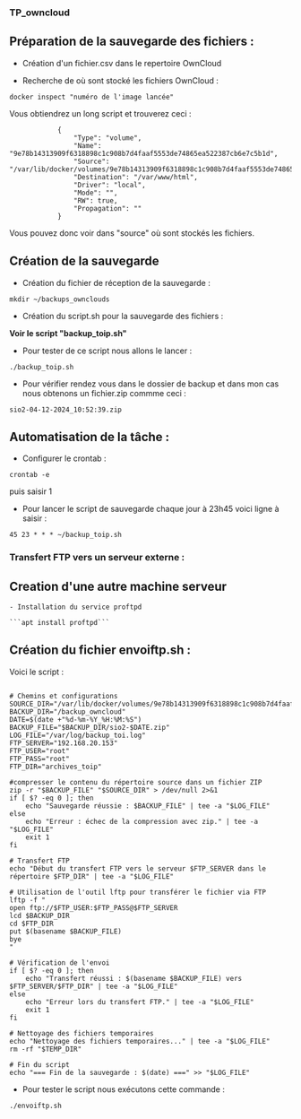 ### TP_owncloud

## Préparation de la sauvegarde des fichiers :

- Création d'un fichier.csv dans le repertoire OwnCloud

- Recherche de où sont stocké les fichiers OwnCloud :

```docker inspect "numéro de l'image lancée"```

Vous obtiendrez un long script et trouverez ceci :
```"Mounts": [
            {
                "Type": "volume",
                "Name": "9e78b14313909f6318898c1c908b7d4faaf5553de74865ea522387cb6e7c5b1d",
                "Source": "/var/lib/docker/volumes/9e78b14313909f6318898c1c908b7d4faaf5553de74865ea522387cb6e7c5b1d/_data",
                "Destination": "/var/www/html",
                "Driver": "local",
                "Mode": "",
                "RW": true,
                "Propagation": ""
            }
```
Vous pouvez donc voir dans "source" où sont stockés les fichiers.


## Création de la sauvegarde

- Création du fichier de réception de la sauvegarde :

```mkdir ~/backups_ownclouds```

- Création du script.sh pour la sauvegarde des fichiers :

**Voir le script "backup_toip.sh"**

- Pour tester de ce script nous allons le lancer :

```./backup_toip.sh```

- Pour vérifier rendez vous dans le dossier de backup et dans mon cas nous obtenons un fichier.zip commme ceci :

```sio2-04-12-2024_10:52:39.zip```


## Automatisation de la tâche :

- Configurer le crontab :

```crontab -e``` 

puis saisir 1

- Pour lancer le script de sauvegarde chaque jour à 23h45 voici ligne à saisir :

```45 23 * * * ~/backup_toip.sh```

### Transfert FTP vers un serveur externe :

## Creation d'une autre machine serveur
	- Installation du service proftpd
    
    ```apt install proftpd```

## Création du fichier envoiftp.sh :

Voici le script :

```#!/bin/bash

# Chemins et configurations
SOURCE_DIR="/var/lib/docker/volumes/9e78b14313909f6318898c1c908b7d4faaf5553de74865ea522387cb6e7c5b1d/_data/data/max/files/toip"
BACKUP_DIR="/backup_owncloud"
DATE=$(date +"%d-%m-%Y_%H:%M:%S")
BACKUP_FILE="$BACKUP_DIR/sio2-$DATE.zip"
LOG_FILE="/var/log/backup_toi.log"
FTP_SERVER="192.168.20.153"
FTP_USER="root"
FTP_PASS="root"
FTP_DIR="archives_toip"

#compresser le contenu du répertoire source dans un fichier ZIP
zip -r "$BACKUP_FILE" "$SOURCE_DIR" > /dev/null 2>&1
if [ $? -eq 0 ]; then
    echo "Sauvegarde réussie : $BACKUP_FILE" | tee -a "$LOG_FILE"
else
    echo "Erreur : échec de la compression avec zip." | tee -a "$LOG_FILE"
    exit 1
fi

# Transfert FTP
echo "Début du transfert FTP vers le serveur $FTP_SERVER dans le répertoire $FTP_DIR" | tee -a "$LOG_FILE"

# Utilisation de l'outil lftp pour transférer le fichier via FTP
lftp -f "
open ftp://$FTP_USER:$FTP_PASS@$FTP_SERVER
lcd $BACKUP_DIR
cd $FTP_DIR
put $(basename $BACKUP_FILE)
bye
"

# Vérification de l'envoi
if [ $? -eq 0 ]; then
    echo "Transfert réussi : $(basename $BACKUP_FILE) vers $FTP_SERVER/$FTP_DIR" | tee -a "$LOG_FILE"
else
    echo "Erreur lors du transfert FTP." | tee -a "$LOG_FILE"
    exit 1
fi

# Nettoyage des fichiers temporaires
echo "Nettoyage des fichiers temporaires..." | tee -a "$LOG_FILE"
rm -rf "$TEMP_DIR"

# Fin du script
echo "=== Fin de la sauvegarde : $(date) ===" >> "$LOG_FILE"

```

- Pour tester le script nous exécutons cette commande :

```./envoiftp.sh```


